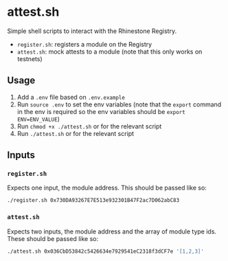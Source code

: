 # attest.sh

Simple shell scripts to interact with the Rhinestone Registry.

- `register.sh`: registers a module on the Registry
- `attest.sh`: mock attests to a module (note that this only works on testnets)

## Usage

1. Add a `.env` file based on `.env.example`
2. Run `source .env` to set the env variables (note that the `export` command in the env is required so the env variables should be `export ENV=ENV_VALUE`)
3. Run `chmod +x ./attest.sh` or for the relevant script
4. Run `./attest.sh` or for the relevant script

## Inputs

### `register.sh`

Expects one input, the module address. This should be passed like so:

```sh
./register.sh 0x730DA93267E7E513e932301B47F2ac7D062abC83
```

### `attest.sh`

Expects two inputs, the module address and the array of module type ids. These should be passed like so:

```sh
./attest.sh 0x036CbD53842c5426634e7929541eC2318f3dCF7e '[1,2,3]'
```
